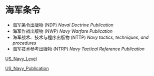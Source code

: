 # 海军条令

* 海军条令出版物 (NDP) *Naval Doctrine Publication*
* 海军作战出版物 (NWP) *Navy Warfare Publication*
* 海军战术、技术与程序出版物 (NTTP) *Navy tactics, techniques, and procedures*
* 海军技术参考出版物 (NTRP) *Navy Tactical Reference Publication*

[US_Navy_Level](US_Navy_Level.md ':include')

[US_Navy_Publication](US_Navy_Publication.md ':include')

